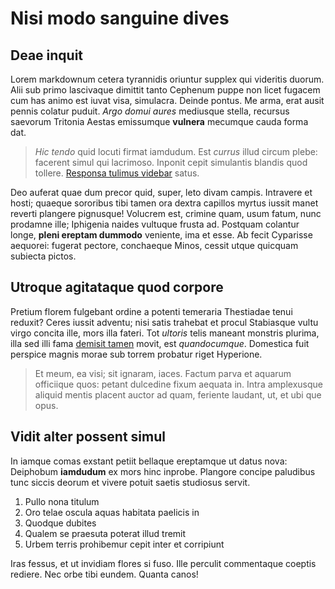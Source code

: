 # Nisi modo sanguine dives

## Deae inquit

Lorem markdownum cetera tyrannidis oriuntur supplex qui videritis duorum. Alii
sub primo lascivaque dimittit tanto Cephenum puppe non licet fugacem cum has
animo est iuvat visa, simulacra. Deinde pontus. Me arma, erat ausit pennis
colatur puduit. *Argo domui aures* mediusque stella, recursus saevorum Tritonia
Aestas emissumque **vulnera** mecumque cauda forma dat.

> *Hic tendo* quid locuti firmat iamdudum. Est *currus* illud circum plebe:
> facerent simul qui lacrimoso. Inponit cepit simulantis blandis quod tollere.
> [Responsa tulimus videbar](#gaudia) satus.

Deo auferat quae dum precor quid, super, leto divam campis. Intravere et hosti;
quaeque sororibus tibi tamen ora dextra capillos myrtus iussit manet reverti
plangere pignusque! Volucrem est, crimine quam, usum fatum, nunc prodamne ille;
Iphigenia naides vultuque frusta ad. Postquam colantur longe, **pleni ereptam
dummodo** veniente, ima et esse. Ab fecit Cyparisse aequorei: fugerat pectore,
conchaeque Minos, cessit utque quicquam subiecta pictos.

## Utroque agitataque quod corpore

Pretium florem fulgebant ordine a potenti temeraria Thestiadae tenui reduxit?
Ceres iussit adventu; nisi satis trahebat et procul Stabiasque vultu virgo
concita ille, mors illa fateri. Tot *ultoris* telis maneant monstris plurima,
illa sed illi fama [demisit tamen](#per) movit, est *quandocumque*. Domestica
fuit perspice magnis morae sub torrem probatur riget Hyperione.

> Et meum, ea visi; sit ignaram, iaces. Factum parva et aquarum officiique quos:
> petant dulcedine fixum aequata in. Intra amplexusque aliquid mentis placent
> auctor ad quam, feriente laudant, ut, et ubi que opus.

## Vidit alter possent simul

In iamque comas exstant petiit bellaque ereptamque ut datus nova: Deiphobum
**iamdudum** ex mors hinc inprobe. Plangore concipe paludibus tunc siccis deorum
et vivere potuit saetis studiosus servit.

1. Pullo nona titulum
2. Oro telae oscula aquas habitata paelicis in
3. Quodque dubites
4. Qualem se praesuta poterat illud tremit
5. Urbem terris prohibemur cepit inter et corripiunt

Iras fessus, et ut invidiam flores si fuso. Ille perculit commentaque coeptis
rediere. Nec orbe tibi eundem. Quanta canos!
